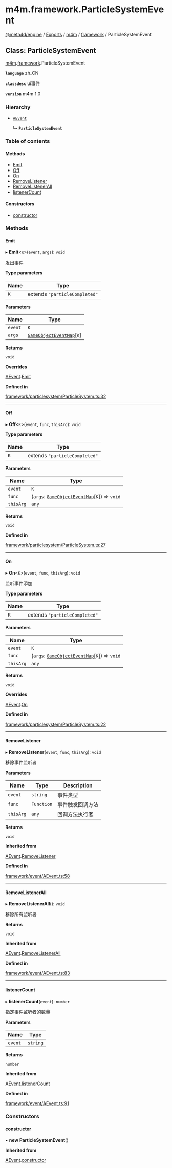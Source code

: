 # m4m.framework.ParticleSystemEvent

[@meta4d/engine](../) / [Exports](../modules/) / [m4m](../modules/m4m.md) / [framework](../modules/m4m.framework.md) / ParticleSystemEvent

## Class: ParticleSystemEvent

[m4m](../modules/m4m.md).[framework](../modules/m4m.framework.md).ParticleSystemEvent

**`language`** zh\_CN

**`classdesc`** ui事件

**`version`** m4m 1.0

### Hierarchy

*   [`AEvent`](m4m.AEvent.md)

    ↳ **`ParticleSystemEvent`**

### Table of contents

#### Methods

* [Emit](m4m.framework.ParticleSystemEvent.md#emit)
* [Off](m4m.framework.ParticleSystemEvent.md#off)
* [On](m4m.framework.ParticleSystemEvent.md#on)
* [RemoveListener](m4m.framework.ParticleSystemEvent.md#removelistener)
* [RemoveListenerAll](m4m.framework.ParticleSystemEvent.md#removelistenerall)
* [listenerCount](m4m.framework.ParticleSystemEvent.md#listenercount)

#### Constructors

* [constructor](m4m.framework.ParticleSystemEvent.md#constructor)

### Methods

#### Emit

▸ **Emit**<`K`>(`event`, `args`): `void`

发出事件

**Type parameters**

| Name | Type                          |
| ---- | ----------------------------- |
| `K`  | extends `"particleCompleted"` |

**Parameters**

| Name    | Type                                                                            |
| ------- | ------------------------------------------------------------------------------- |
| `event` | `K`                                                                             |
| `args`  | [`GameObjectEventMap`](../interfaces/m4m.framework.GameObjectEventMap.md)\[`K`] |

**Returns**

`void`

**Overrides**

[AEvent](m4m.AEvent.md).[Emit](m4m.AEvent.md#emit)

**Defined in**

[framework/particlesystem/ParticleSystem.ts:32](https://github.com/meta4d-me/meta4d-engine/blob/cf6bfe6/src/framework/particlesystem/ParticleSystem.ts#L32)

***

#### Off

▸ **Off**<`K`>(`event`, `func`, `thisArg`): `void`

**Type parameters**

| Name | Type                          |
| ---- | ----------------------------- |
| `K`  | extends `"particleCompleted"` |

**Parameters**

| Name      | Type                                                                                                |
| --------- | --------------------------------------------------------------------------------------------------- |
| `event`   | `K`                                                                                                 |
| `func`    | (`args`: [`GameObjectEventMap`](../interfaces/m4m.framework.GameObjectEventMap.md)\[`K`]) => `void` |
| `thisArg` | `any`                                                                                               |

**Returns**

`void`

**Defined in**

[framework/particlesystem/ParticleSystem.ts:27](https://github.com/meta4d-me/meta4d-engine/blob/cf6bfe6/src/framework/particlesystem/ParticleSystem.ts#L27)

***

#### On

▸ **On**<`K`>(`event`, `func`, `thisArg`): `void`

监听事件添加

**Type parameters**

| Name | Type                          |
| ---- | ----------------------------- |
| `K`  | extends `"particleCompleted"` |

**Parameters**

| Name      | Type                                                                                                |
| --------- | --------------------------------------------------------------------------------------------------- |
| `event`   | `K`                                                                                                 |
| `func`    | (`args`: [`GameObjectEventMap`](../interfaces/m4m.framework.GameObjectEventMap.md)\[`K`]) => `void` |
| `thisArg` | `any`                                                                                               |

**Returns**

`void`

**Overrides**

[AEvent](m4m.AEvent.md).[On](m4m.AEvent.md#on)

**Defined in**

[framework/particlesystem/ParticleSystem.ts:22](https://github.com/meta4d-me/meta4d-engine/blob/cf6bfe6/src/framework/particlesystem/ParticleSystem.ts#L22)

***

#### RemoveListener

▸ **RemoveListener**(`event`, `func`, `thisArg`): `void`

移除事件监听者

**Parameters**

| Name      | Type       | Description |
| --------- | ---------- | ----------- |
| `event`   | `string`   | 事件类型        |
| `func`    | `Function` | 事件触发回调方法    |
| `thisArg` | `any`      | 回调方法执行者     |

**Returns**

`void`

**Inherited from**

[AEvent](m4m.AEvent.md).[RemoveListener](m4m.AEvent.md#removelistener)

**Defined in**

[framework/event/AEvent.ts:58](https://github.com/meta4d-me/meta4d-engine/blob/cf6bfe6/src/framework/event/AEvent.ts#L58)

***

#### RemoveListenerAll

▸ **RemoveListenerAll**(): `void`

移除所有监听者

**Returns**

`void`

**Inherited from**

[AEvent](m4m.AEvent.md).[RemoveListenerAll](m4m.AEvent.md#removelistenerall)

**Defined in**

[framework/event/AEvent.ts:83](https://github.com/meta4d-me/meta4d-engine/blob/cf6bfe6/src/framework/event/AEvent.ts#L83)

***

#### listenerCount

▸ **listenerCount**(`event`): `number`

指定事件监听者的数量

**Parameters**

| Name    | Type     |
| ------- | -------- |
| `event` | `string` |

**Returns**

`number`

**Inherited from**

[AEvent](m4m.AEvent.md).[listenerCount](m4m.AEvent.md#listenercount)

**Defined in**

[framework/event/AEvent.ts:91](https://github.com/meta4d-me/meta4d-engine/blob/cf6bfe6/src/framework/event/AEvent.ts#L91)

### Constructors

#### constructor

• **new ParticleSystemEvent**()

**Inherited from**

[AEvent](m4m.AEvent.md).[constructor](m4m.AEvent.md#constructor)
